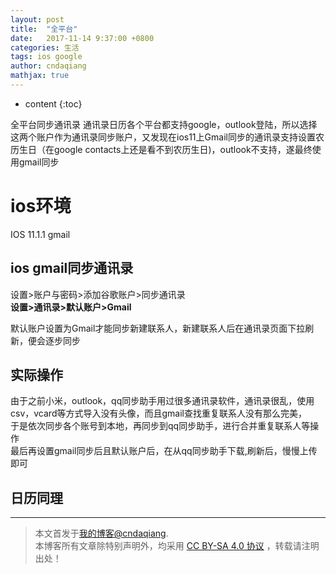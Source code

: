 ```yaml
---
layout: post
title:  "全平台"
date:   2017-11-14 9:37:00 +0800
categories: 生活
tags: ios google
author: cndaqiang
mathjax: true
---
```

* content
{:toc}

全平台同步通讯录
通讯录日历各个平台都支持google，outlook登陆，所以选择这两个账户作为通讯录同步账户，又发现在ios11上Gmail同步的通讯录支持设置农历生日（在google contacts上还是看不到农历生日)，outlook不支持，遂最终使用gmail同步





# ios环境
IOS 11.1.1
gmail

## ios gmail同步通讯录
设置>账户与密码>添加谷歌账户>同步通讯录
<br>**设置>通讯录>默认账户>Gmail**

默认账户设置为Gmail才能同步新建联系人，新建联系人后在通讯录页面下拉刷新，便会逐步同步

## 实际操作
由于之前小米，outlook，qq同步助手用过很多通讯录软件，通讯录很乱，使用csv，vcard等方式导入没有头像，而且gmail查找重复联系人没有那么完美，
<br>于是依次同步各个账号到本地，再同步到qq同步助手，进行合并重复联系人等操作
<br>最后再设置gmail同步后且默认账户后，在从qq同步助手下载,刷新后，慢慢上传即可

## 日历同理





------
>本文首发于[我的博客@cndaqiang](https://cndaqiang.github.io/).<br>
>本博客所有文章除特别声明外，均采用 [CC BY-SA 4.0 协议](https://creativecommons.org/licenses/by-sa/4.0/deed.zh) ，转载请注明出处！
